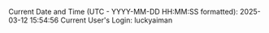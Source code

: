 Current Date and Time (UTC - YYYY-MM-DD HH:MM:SS formatted): 2025-03-12 15:54:56
Current User's Login: luckyaiman
